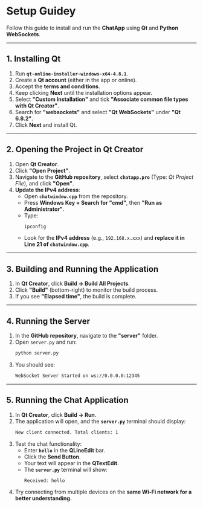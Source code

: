 # Setup Guidey

Follow this guide to install and run the **ChatApp** using **Qt** and **Python WebSockets**.  

---

## 1. Installing Qt  

1. Run **`qt-online-installer-windows-x64-4.8.1`**.  
2. Create a **Qt account** (either in the app or online).  
3. Accept the **terms and conditions**.  
4. Keep clicking **Next** until the installation options appear.  
5. Select **"Custom Installation"** and tick **"Associate common file types with Qt Creator"**.  
6. Search for **"websockets"** and select **"Qt WebSockets"** under **"Qt 6.8.2"**.  
7. Click **Next** and install Qt.  

---

## 2. Opening the Project in Qt Creator  

1. Open **Qt Creator**.  
2. Click **"Open Project"**.  
3. Navigate to the **GitHub repository**, select **`chatapp.pro`** (Type: *Qt Project File*), and click **"Open"**.  
4. **Update the IPv4 address**:  
   - Open **`chatwindow.cpp`** from the repository.  
   - Press **Windows Key + Search for "cmd"**, then **"Run as Administrator"**.  
   - Type:  
     ```sh
     ipconfig
     ```
   - Look for the **IPv4 address** (e.g., `192.168.x.xxx`) and **replace it in Line 21 of `chatwindow.cpp`**.  

---

## 3. Building and Running the Application  

1. In **Qt Creator**, click **Build → Build All Projects**.  
2. Click **"Build"** (bottom-right) to monitor the build process.  
3. If you see **"Elapsed time"**, the build is complete.  

---

## 4. Running the Server  

1. In the **GitHub repository**, navigate to the **"server"** folder.  
2. Open `server.py` and run:  
   ```sh
   python server.py
    ```
3. You should see:
    ```sh
    WebSocket Server Started on ws://0.0.0.0:12345
    ```

---

## 5. Running the Chat Application

1. In **Qt Creator**, click **Build -> Run**.
2. The application will open, and the **`server.py`** terminal should display:
    ```sh
    New client connected. Total clients: 1
    ```
3. Test the chat functionality:
    - Enter **`hello`** in the **QLineEdit** bar.
    - Click the **Send Button**.
    - Your text will appear in the **QTextEdit**.
    - The **`server.py`** terminal will show:
      ```sh
      Received: hello
      ```
4. Try connecting from multiple devices on the **same Wi-Fi network for a better understanding.**
